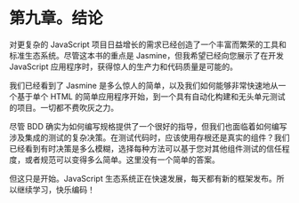 # 第九章。结论

对更复杂的 JavaScript 项目日益增长的需求已经创造了一个丰富而繁荣的工具和标准生态系统。尽管这本书的重点是 Jasmine，但我希望已经向您展示了在开发 JavaScript 应用程序时，获得惊人的生产力和代码质量是可能的。

我们已经看到了 Jasmine 是多么惊人的简单，以及我们如何能够非常快速地从一个基于单个 HTML 的简单应用程序开始，到一个具有自动化构建和无头单元测试的项目。一切都不费吹灰之力。

尽管 BDD 确实为如何编写规格提供了一个很好的指导，但我们也面临着如何编写涉及集成的测试的复杂决策。在测试代码时，应该使用存根还是真实的组件？我们已经看到有时决策是多么模糊，选择每种方法可以基于您对其他组件测试的信任程度，或者规范可以变得多么简单。这里没有一个简单的答案。

但这只是开始。JavaScript 生态系统正在快速发展，每天都有新的框架发布。所以继续学习，快乐编码！